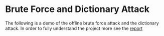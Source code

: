 # Brute Force and Dictionary Attack
The following is a demo of the offline brute force attack and the dictionary attack. In order to fully understand the project more see the [report](https://github.com/garciaErick/security_hw01_passwordattacker/blob/master/CS5352%20Assignment%201%20submission.pdf)
